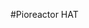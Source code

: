<!--
---
name: Pioreactor HAT
class: board
type: adc,led,photodiode,motor
formfactor: HAT
manufacturer: Pioreactor
description: A bioreactor built on the Raspberry Pi
url: https://pioreactor.com
github: https://github.com/pioreactor/hardware
schematic: https://github.com/pioreactor/hardware
buy: http://pioreactor.com
image: 'image.png'
pincount: 40
eeprom: yes
power:
  '1':
  '2':
  '4':
  '17':
ground:
  '6':
  '9':
  '14':
  '20':
  '25':
  '30':
  '34':
  '39':
pin:
  '3':
    mode: i2c
  '5':
    mode: i2c
  '11':
    name: PWM AMP 1
    mode: output
    active: low
  '33':
    name: PWM AMP 2
    mode: output
    active: low
  '36':
    name: PWM AMP 3
    mode: output
    active: low
  '32':
    name: PWM AMP 4
    mode: output
    active: low
  '12':
    name: PWM AMP 5 (heating)
    mode: output
    active: low
  '12':
    name: PWM AMP 5 (heating)
    mode: output
    active: low
  '22':
    name: Hall sensor
    mode: input
  '38':
    name: RaspAP On
    mode: input
  '37':
    name: RaspAP Off
    mode: input
i2c:
  '0x48':
    name: ADC
    device: ADS1015
  '0x49':
    name: DAC
    device: DAC43608
  '0x4F':
    name: Temperature
    device: TMP1075
-->
#Pioreactor HAT

